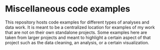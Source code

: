 # Miscellaneous code examples

This repository hosts code examples for different types of analyses and data work. It is meant to be a centralized location for examples of my work that are not on their own standalone projects. Some examples here are taken from larger projects and meant to highlight a certain aspect of that project such as the data cleaning, an analysis, or a certain visualization.
